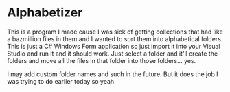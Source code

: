 ﻿# Alphabetizer
This is a program I made cause I was sick of getting collections that had like a bazmillion files in them and I wanted to sort them into alphabetical folders. This is just a C# Windows Form application so just import it into your Visual Studio and run it and it should work. Just select a folder and it'll create the folders and move all the files in that folder into those folders... yes.

I may add custom folder names and such in the future. But it does the job I was trying to do earlier today so yeah.
